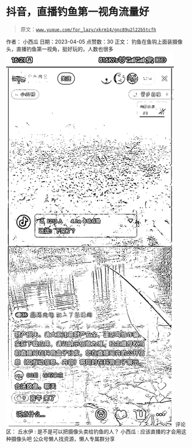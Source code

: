 # 抖音，直播钓鱼第一视角流量好

> 原文：[`www.yuque.com/for_lazy/xkrm14/gnc89u2l22b5tcfh`](https://www.yuque.com/for_lazy/xkrm14/gnc89u2l22b5tcfh)

<ne-p id="u791095be" data-lake-id="u791095be">作者： 小西瓜</ne-p> <ne-p id="ubfe99a7d" data-lake-id="ubfe99a7d">日期：2023-04-05</ne-p> <ne-p id="ua55b9c1b" data-lake-id="ua55b9c1b">点赞数：30</ne-p> <ne-hole id="ud8923091" data-lake-id="ud8923091"><ne-card data-card-name="hr" data-card-type="block" id="WVUKp" data-event-boundary="card"><ne-p id="u7352fe0b" data-lake-id="u7352fe0b">正文：</ne-p> <ne-p id="u6d0dbd42" data-lake-id="u6d0dbd42">钓鱼在鱼钩上面装摄像头，直播钓鱼第一视角，挺好玩的，人数也很多</ne-p> <ne-p id="u2ac3695e" data-lake-id="u2ac3695e"><ne-card data-card-name="image" data-card-type="inline" id="dRLD0" data-event-boundary="card">![](img/925de1fc01f38efb60805c62659eadb8.png)</ne-card></ne-p> <ne-hole id="ud4d75015" data-lake-id="ud4d75015"><ne-card data-card-name="hr" data-card-type="block" id="ngo23" data-event-boundary="card"><ne-p id="ufdef0fa8" data-lake-id="ufdef0fa8">评论区：</ne-p> <ne-p id="ua99f60ff" data-lake-id="ua99f60ff">丘水伊 : 是不是可以把摄像头卖给钓鱼的人？</ne-p> <ne-p id="u06092302" data-lake-id="u06092302">小西瓜 : 应该直播的才会用这种摄像头吧</ne-p> <ne-hole id="ubd6f2efd" data-lake-id="ubd6f2efd"><ne-card data-card-name="hr" data-card-type="block" id="vA2qV" data-event-boundary="card"><ne-p id="u8bd646f9" data-lake-id="u8bd646f9">公众号懒人找资源，懒人专属群分享</ne-p></ne-card></ne-hole></ne-card></ne-hole></ne-card></ne-hole>